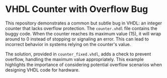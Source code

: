 # VHDL Counter with Overflow Bug

This repository demonstrates a common but subtle bug in VHDL: an integer counter that lacks overflow protection.  The `counter.vhdl` file contains the buggy code. When the counter reaches its maximum value (15), it will wrap around to 0 instead of stopping or signaling an error. This can lead to incorrect behavior in systems relying on the counter's value.

The solution, provided in `counter_fixed.vhdl`, adds a check to prevent overflow, handling the maximum value appropriately. This example highlights the importance of considering potential overflow scenarios when designing VHDL code for hardware.